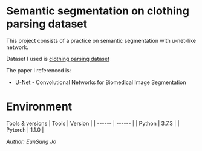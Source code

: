 # Semantic segmentation on clothing parsing dataset

This project consists of a practice on semantic segmentation with u-net-like network.

Dataset I used is [clothing parsing dataset](http://vision.is.tohoku.ac.jp/~kyamagu/research/clothing_parsing/)

The paper I referenced is:
- [U-Net](https://arxiv.org/abs/1505.04597) - Convolutional Networks for Biomedical Image Segmentation



# Environment
Tools & versions
| Tools | Version |
| ------ | ------ |
| Python | 3.7.3 |
| Pytorch | 1.1.0 |

*Author: EunSung Jo*
